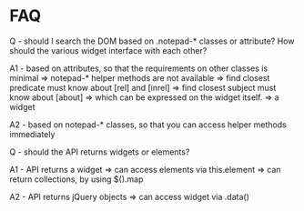 FAQ
===

Q - should I search the DOM based on .notepad-* classes or attribute?  How should the various widget interface with each other?

A1 - based on attributes, so that the requirements on other classes is minimal
     => notepad-* helper methods are not available
       => find closest predicate must know about [rel] and [inrel]
       => find closest subject must know about [about]
       	=> which can be expressed on the widget itself.
   	 => a widget

A2 - based on notepad-* classes, so that you can access helper methods immediately



Q - should the API returns widgets or elements?

A1 - API returns a widget
	=> can access elements via this.element
	=> can return collections, by using $().map

A2 - API returns jQuery objects
	=> can access widget via .data()
